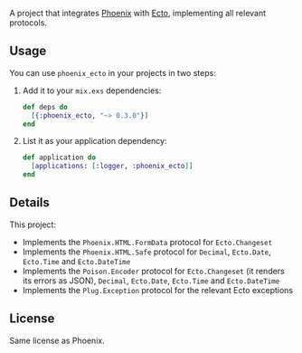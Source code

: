 A project that integrates [Phoenix](http://github.com/phoenixframework/phoenix) with [Ecto](http://github.com/elixir-lang/ecto), implementing all relevant protocols.

## Usage

You can use `phoenix_ecto` in your projects in two steps:

1. Add it to your `mix.exs` dependencies:

    ```elixir
    def deps do
      [{:phoenix_ecto, "~> 0.3.0"}]
    end
    ```

2. List it as your application dependency:

    ```elixir
    def application do
      [applications: [:logger, :phoenix_ecto]]
    end
    ```

## Details

This project:

  * Implements the `Phoenix.HTML.FormData` protocol for `Ecto.Changeset`
  * Implements the `Phoenix.HTML.Safe` protocol for `Decimal`, `Ecto.Date`, `Ecto.Time` and `Ecto.DateTime`
  * Implements the `Poison.Encoder` protocol for `Ecto.Changeset` (it renders its errors as JSON), `Decimal`, `Ecto.Date`, `Ecto.Time` and `Ecto.DateTime`
  * Implements the `Plug.Exception` protocol for the relevant Ecto exceptions

## License

Same license as Phoenix.
